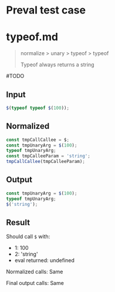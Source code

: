 # Preval test case

# typeof.md

> normalize > unary > typeof > typeof
>
> Typeof always returns a string

#TODO

## Input

`````js filename=intro
$(typeof typeof $(100));
`````

## Normalized

`````js filename=intro
const tmpCallCallee = $;
const tmpUnaryArg = $(100);
typeof tmpUnaryArg;
const tmpCalleeParam = 'string';
tmpCallCallee(tmpCalleeParam);
`````

## Output

`````js filename=intro
const tmpUnaryArg = $(100);
typeof tmpUnaryArg;
$('string');
`````

## Result

Should call `$` with:
 - 1: 100
 - 2: 'string'
 - eval returned: undefined

Normalized calls: Same

Final output calls: Same
